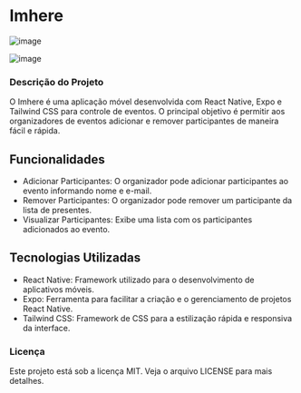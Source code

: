# Imhere

![image](https://github.com/user-attachments/assets/432e43b2-b816-4bc7-a679-9342f967e6b0)

![image](https://github.com/user-attachments/assets/ab545dc5-60bd-42f4-bd48-12e10a9e042c)

### Descrição do Projeto

O Imhere é uma aplicação móvel desenvolvida com React Native, Expo e Tailwind CSS para controle de eventos. O principal objetivo é permitir aos organizadores de eventos adicionar e remover participantes de maneira fácil e rápida.

## Funcionalidades

- Adicionar Participantes: O organizador pode adicionar participantes ao evento informando nome e e-mail.
- Remover Participantes: O organizador pode remover um participante da lista de presentes.
- Visualizar Participantes: Exibe uma lista com os participantes adicionados ao evento.

## Tecnologias Utilizadas

- React Native: Framework utilizado para o desenvolvimento de aplicativos móveis.
- Expo: Ferramenta para facilitar a criação e o gerenciamento de projetos React Native.
- Tailwind CSS: Framework de CSS para a estilização rápida e responsiva da interface.

### Licença

Este projeto está sob a licença MIT. Veja o arquivo LICENSE para mais detalhes.
